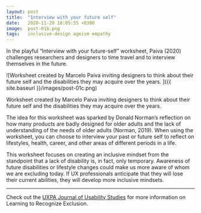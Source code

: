 ```yaml
---
layout: post
title:  "Interview with your future self"
date:   2020-11-20 18:05:55 +0300
image:  post-01b.png
tags:   inclusive-design ageism empathy
---
```

In the playful “Interview with your future-self” worksheet, Paiva (2020) challenges researchers and designers to time travel and to interview themselves in the future.

![Worksheet created by Marcelo Paiva inviting designers to think about their future self and the disabilities they may acquire over the years. ]({{ site.baseurl }}/images/post-01c.png)

<p class="caption"> Worksheet created by Marcelo Paiva inviting designers to think about their future self and the disabilities they may acquire over the years. </p>

The idea for this worksheet was sparked by Donald Norman’s reflection on how many products are badly designed for older adults and the lack of understanding of the needs of older adults (Norman, 2019). When using the worksheet, you can choose to interview your past or future self to reflect on lifestyles, health, career, and other areas of different periods in a life.

This worksheet focuses on creating an inclusive mindset from the standpoint that a lack of disability is, in fact, only temporary. Awareness of future disabilities or lifestyle changes could make us more aware of whom we are excluding today. If UX professionals anticipate that they will lose their current abilities, they will develop more inclusive mindsets.

***

Check out the [UXPA Journal of Usability Studies][uxpa-link] for more information on Learning to Recognize Exclusion. 

[uxpa-link]: https://uxpajournal.org/learning-recognize-exclusion/
